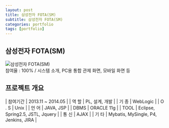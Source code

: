 ```yaml
---
layout: post
title: 삼성전자 FOTA(SM)
subtitle: 삼성전자 FOTA(SM)
categories: portfolio
tags: [portfolio]
---
```

## 삼성전자 FOTA(SM)
![삼성전자 FOTA(SM)](https://wishket.blob.core.windows.net/portfolio/calvinkr_%EC%8A%A4%ED%81%AC%EB%9E%A9%EC%9A%B4%EB%B0%98%EC%B0%A8%EB%9F%89_%EB%AA%A8%EB%8B%88%ED%84%B0%EB%A7%81%EC%8B%9C%EC%8A%A4%ED%85%9C_62af39a9a5496ffd89d8.jpg)  
참여율 : 100% / 시스템 소개, PC용 통합 관제 화면, 모바일 화면 등

## 프로젝트 개요

| 참여기간 | 2013.11 ~ 2014.05 |
| 역 할 | PL, 설계, 개발 |
| 기 종 | WebLogic |
| O . S | Unix |
| 언 어 | JAVA, JSP |
| DBMS | ORACLE 11g |
| TOOL | Eclipse, Spring2.5, JSTL, Jquery |
| 통 신 | AJAX |
| 기 타 | Mybatis, MySingle, P4, Jenkins, JIRA |
